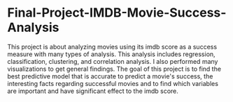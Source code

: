 # Final-Project-IMDB-Movie-Success-Analysis
This project is about analyzing movies using its imdb score as a success measure with many types of analysis. This analysis includes regression, classification, clustering, and correlation analysis. I also performed many visualizations to get general findings. The goal of this project is to find the best predictive model that is accurate to predict a movie's success, the interesting facts regarding successful movies and to find which variables are important and have significant effect to the imdb score.
